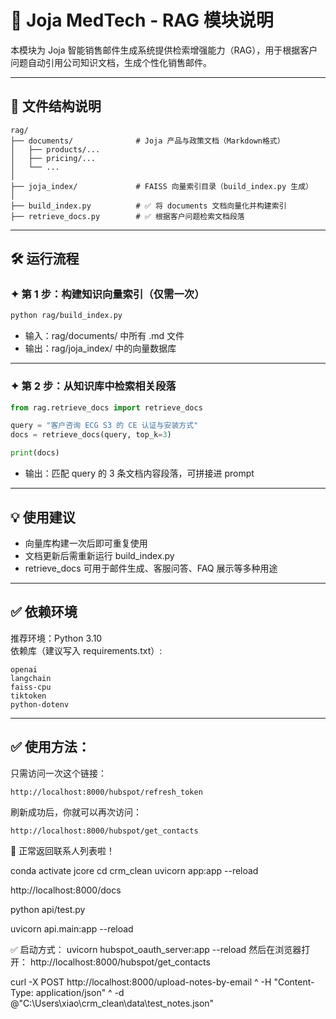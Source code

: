 # 🧠 Joja MedTech - RAG 模块说明

本模块为 Joja 智能销售邮件生成系统提供检索增强能力（RAG），用于根据客户问题自动引用公司知识文档，生成个性化销售邮件。

---

## 📁 文件结构说明

```
rag/
├── documents/              # Joja 产品与政策文档（Markdown格式）
│   ├── products/...
│   ├── pricing/...
│   └── ...
│
├── joja_index/             # FAISS 向量索引目录（build_index.py 生成）
│
├── build_index.py          # ✅ 将 documents 文档向量化并构建索引
├── retrieve_docs.py        # ✅ 根据客户问题检索文档段落
```

---

## 🛠 运行流程

### ✦ 第 1 步：构建知识向量索引（仅需一次）

```bash
python rag/build_index.py
```

- 输入：rag/documents/ 中所有 .md 文件
- 输出：rag/joja_index/ 中的向量数据库

---

### ✦ 第 2 步：从知识库中检索相关段落

```python
from rag.retrieve_docs import retrieve_docs

query = "客户咨询 ECG S3 的 CE 认证与安装方式"
docs = retrieve_docs(query, top_k=3)

print(docs)
```

- 输出：匹配 query 的 3 条文档内容段落，可拼接进 prompt

---

## 💡 使用建议

- 向量库构建一次后即可重复使用
- 文档更新后需重新运行 build_index.py
- retrieve_docs 可用于邮件生成、客服问答、FAQ 展示等多种用途

---

## ✅ 依赖环境

推荐环境：Python 3.10  
依赖库（建议写入 requirements.txt）:

```
openai
langchain
faiss-cpu
tiktoken
python-dotenv
```




---

## ✅ 使用方法：

只需访问一次这个链接：

```
http://localhost:8000/hubspot/refresh_token
```

刷新成功后，你就可以再次访问：

```
http://localhost:8000/hubspot/get_contacts
```

🎉 正常返回联系人列表啦！


conda activate jcore
cd crm_clean
uvicorn app:app --reload

http://localhost:8000/docs

python api/test.py

uvicorn api.main:app --reload


✅ 启动方式：
uvicorn hubspot_oauth_server:app --reload
然后在浏览器打开：
http://localhost:8000/hubspot/get_contacts




curl -X POST http://localhost:8000/upload-notes-by-email ^
  -H "Content-Type: application/json" ^
  -d @"C:\Users\xiao\crm_clean\data\test_notes.json"
